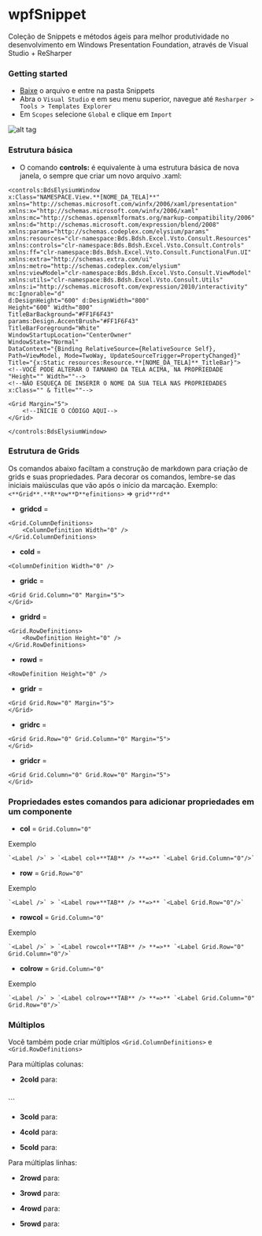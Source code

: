 # wpfSnippet

Coleção de Snippets e métodos ágeis para melhor produtividade no desenvolvimento em Windows Presentation Foundation, através de Visual Studio + ReSharper

### Getting started

- [Baixe](https://github.com/dotpegaso/wpfsnippet/archive/master.zip) o arquivo e entre na pasta Snippets
- Abra o `Visual Studio` e em seu menu superior, navegue até `Resharper > Tools > Templates Explorer`
- Em `Scopes` selecione `Global` e clique em `Import`

![alt tag](http://s18.postimg.org/bf2bzy8op/example.gif)

### Estrutura básica

- O comando **controls:** é equivalente à uma estrutura básica de nova janela, o sempre que criar um novo arquivo .xaml:
```
<controls:BdsElysiumWindow
x:Class="NAMESPACE.View.**[NOME_DA_TELA]**"
xmlns="http://schemas.microsoft.com/winfx/2006/xaml/presentation"
xmlns:x="http://schemas.microsoft.com/winfx/2006/xaml"
xmlns:mc="http://schemas.openxmlformats.org/markup-compatibility/2006"
xmlns:d="http://schemas.microsoft.com/expression/blend/2008"
xmlns:params="http://schemas.codeplex.com/elysium/params"
xmlns:resources="clr-namespace:Bds.Bdsh.Excel.Vsto.Consult.Resources"
xmlns:controls="clr-namespace:Bds.Bdsh.Excel.Vsto.Consult.Controls"
xmlns:ff="clr-namespace:Bds.Bdsh.Excel.Vsto.Consult.FunctionalFun.UI"
xmlns:extra="http://schemas.extra.com/ui"
xmlns:metro="http://schemas.codeplex.com/elysium"
xmlns:viewModel="clr-namespace:Bds.Bdsh.Excel.Vsto.Consult.ViewModel"
xmlns:utils="clr-namespace:Bds.Bdsh.Excel.Vsto.Consult.Utils"
xmlns:i="http://schemas.microsoft.com/expression/2010/interactivity"
mc:Ignorable="d"
d:DesignHeight="600" d:DesignWidth="800"
Height="600" Width="800"
TitleBarBackground="#FF1F6F43"
params:Design.AccentBrush="#FF1F6F43"
TitleBarForeground="White"
WindowStartupLocation="CenterOwner"
WindowState="Normal"
DataContext="{Binding RelativeSource={RelativeSource Self}, Path=ViewModel, Mode=TwoWay, UpdateSourceTrigger=PropertyChanged}"
Title="{x:Static resources:Resource.**[NOME_DA_TELA]**_TitleBar}">
<!--VOCÊ PODE ALTERAR O TAMANHO DA TELA ACIMA, NA PROPRIEDADE "Height="" Width=""-->
<!--NÃO ESQUEÇA DE INSERIR O NOME DA SUA TELA NAS PROPRIEDADES x:Class="" & Title=""-->

<Grid Margin="5">
    <!--INICIE O CÓDIGO AQUI-->
</Grid>

</controls:BdsElysiumWindow>
```

### Estrutura de Grids
Os comandos abaixo faciltam a construção de markdown para criação de grids e suas propriedades.
Para decorar os comandos, lembre-se das iniciais maiúsculas que vão após o início da marcação.
Exemplo: `<**Grid**.**R**ow**D**efinitions>` => `grid**rd**`


- **gridcd** =
```
<Grid.ColumnDefinitions>
    <ColumnDefinition Width="0" />
</Grid.ColumnDefinitions>
```

- **cold** =
```
<ColumnDefinition Width="0" />
```

- **gridc** =
```
<Grid Grid.Column="0" Margin="5">
</Grid>
```

- **gridrd** =
```
<Grid.RowDefinitions>
    <RowDefinition Height="0" />
</Grid.RowDefinitions>
```

- **rowd** =
```
<RowDefinition Height="0" />
```

- **gridr** =
```
<Grid Grid.Row="0" Margin="5">
</Grid>
```

- **gridrc** =
```
<Grid Grid.Row="0" Grid.Column="0" Margin="5">
</Grid>
```

- **gridcr** =
```
<Grid Grid.Column="0" Grid.Row="0" Margin="5">
</Grid>
```

### Propriedades estes comandos para adicionar propriedades em um componente

  - **col** =
        `Grid.Column="0"`

Exemplo
    
    `<Label />` > `<Label col+**TAB** /> **=>** `<Label Grid.Column="0"/>` 


  - **row** =
        `Grid.Row="0"`

Exemplo
    
    `<Label />` > `<Label row+**TAB** /> **=>** `<Label Grid.Row="0"/>`


  - **rowcol** =
        `Grid.Column="0"`

Exemplo
    
    `<Label />` > `<Label rowcol+**TAB** /> **=>** `<Label Grid.Row="0" Grid.Column="0"/>`


  - **colrow** =
        `Grid.Column="0"`

Exemplo
    
    `<Label />` > `<Label colrow+**TAB** /> **=>** `<Label Grid.Column="0" Grid.Row="0"/>`


### Múltiplos

Você também pode criar múltiplos `<Grid.ColumnDefinitions>` e  `<Grid.RowDefinitions>`

Para múltiplas colunas:

- **2cold** para:
  ```
<ColumnDefinition Width="0" />
<ColumnDefinition Width="0" />
  ```

  - **3cold** para:
        <ColumnDefinition Width="0" />
        <ColumnDefinition Width="0" />
        <ColumnDefinition Width="0" />

  - **4cold** para:
        <ColumnDefinition Width="0" />
        <ColumnDefinition Width="0" />
        <ColumnDefinition Width="0" />
        <ColumnDefinition Width="0" />

  - **5cold** para:
        <ColumnDefinition Width="0" />
        <ColumnDefinition Width="0" />
        <ColumnDefinition Width="0" />
        <ColumnDefinition Width="0" />
        <ColumnDefinition Width="0" />

Para múltiplas linhas:

  - **2rowd** para:
        <RowDefinition Height="0" />
        <RowDefinition Height="0" />

  - **3rowd** para:
        <RowDefinition Height="0" />
        <RowDefinition Height="0" />
        <RowDefinition Height="0" />

  - **4rowd** para:
        <RowDefinition Height="0" />
        <RowDefinition Height="0" />
        <RowDefinition Height="0" />
        <RowDefinition Height="0" />

  - **5rowd** para:
        <RowDefinition Height="0" />
        <RowDefinition Height="0" />
        <RowDefinition Height="0" />
        <RowDefinition Height="0" />
        <RowDefinition Height="0" />